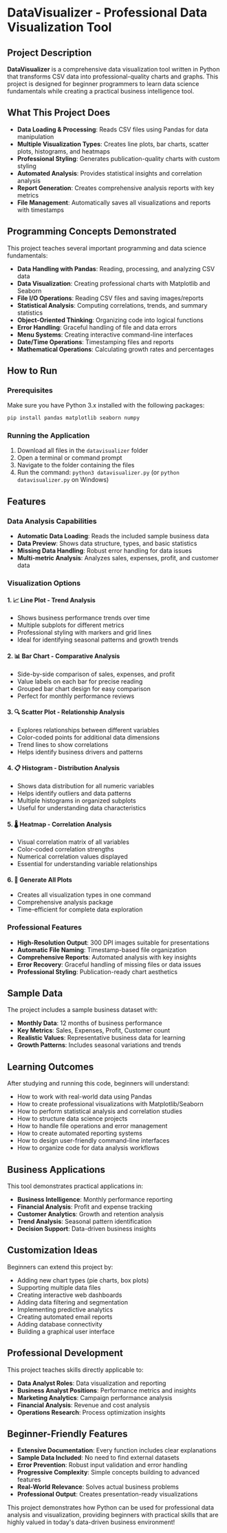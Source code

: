 # DataVisualizer - Professional Data Visualization Tool

## Project Description

**DataVisualizer** is a comprehensive data visualization tool written in Python that transforms CSV data into professional-quality charts and graphs. This project is designed for beginner programmers to learn data science fundamentals while creating a practical business intelligence tool.

## What This Project Does

- **Data Loading & Processing**: Reads CSV files using Pandas for data manipulation
- **Multiple Visualization Types**: Creates line plots, bar charts, scatter plots, histograms, and heatmaps
- **Professional Styling**: Generates publication-quality charts with custom styling
- **Automated Analysis**: Provides statistical insights and correlation analysis
- **Report Generation**: Creates comprehensive analysis reports with key metrics
- **File Management**: Automatically saves all visualizations and reports with timestamps

## Programming Concepts Demonstrated

This project teaches several important programming and data science fundamentals:

- **Data Handling with Pandas**: Reading, processing, and analyzing CSV data
- **Data Visualization**: Creating professional charts with Matplotlib and Seaborn
- **File I/O Operations**: Reading CSV files and saving images/reports
- **Statistical Analysis**: Computing correlations, trends, and summary statistics
- **Object-Oriented Thinking**: Organizing code into logical functions
- **Error Handling**: Graceful handling of file and data errors
- **Menu Systems**: Creating interactive command-line interfaces
- **Date/Time Operations**: Timestamping files and reports
- **Mathematical Operations**: Calculating growth rates and percentages

## How to Run

### Prerequisites
Make sure you have Python 3.x installed with the following packages:
```bash
pip install pandas matplotlib seaborn numpy
```

### Running the Application
1. Download all files in the `datavisualizer` folder
2. Open a terminal or command prompt
3. Navigate to the folder containing the files
4. Run the command: `python3 datavisualizer.py` (or `python datavisualizer.py` on Windows)

## Features

### Data Analysis Capabilities
- **Automatic Data Loading**: Reads the included sample business data
- **Data Preview**: Shows data structure, types, and basic statistics
- **Missing Data Handling**: Robust error handling for data issues
- **Multi-metric Analysis**: Analyzes sales, expenses, profit, and customer data

### Visualization Options

#### 1. 📈 Line Plot - Trend Analysis
- Shows business performance trends over time
- Multiple subplots for different metrics
- Professional styling with markers and grid lines
- Ideal for identifying seasonal patterns and growth trends

#### 2. 📊 Bar Chart - Comparative Analysis
- Side-by-side comparison of sales, expenses, and profit
- Value labels on each bar for precise reading
- Grouped bar chart design for easy comparison
- Perfect for monthly performance reviews

#### 3. 🔍 Scatter Plot - Relationship Analysis
- Explores relationships between different variables
- Color-coded points for additional data dimensions
- Trend lines to show correlations
- Helps identify business drivers and patterns

#### 4. 📋 Histogram - Distribution Analysis
- Shows data distribution for all numeric variables
- Helps identify outliers and data patterns
- Multiple histograms in organized subplots
- Useful for understanding data characteristics

#### 5. 🌡️ Heatmap - Correlation Analysis
- Visual correlation matrix of all variables
- Color-coded correlation strengths
- Numerical correlation values displayed
- Essential for understanding variable relationships

#### 6. 🎯 Generate All Plots
- Creates all visualization types in one command
- Comprehensive analysis package
- Time-efficient for complete data exploration

### Professional Features
- **High-Resolution Output**: 300 DPI images suitable for presentations
- **Automatic File Naming**: Timestamp-based file organization
- **Comprehensive Reports**: Automated analysis with key insights
- **Error Recovery**: Graceful handling of missing files or data issues
- **Professional Styling**: Publication-ready chart aesthetics

## Sample Data

The project includes a sample business dataset with:
- **Monthly Data**: 12 months of business performance
- **Key Metrics**: Sales, Expenses, Profit, Customer count
- **Realistic Values**: Representative business data for learning
- **Growth Patterns**: Includes seasonal variations and trends

## Learning Outcomes

After studying and running this code, beginners will understand:
- How to work with real-world data using Pandas
- How to create professional visualizations with Matplotlib/Seaborn
- How to perform statistical analysis and correlation studies
- How to structure data science projects
- How to handle file operations and error management
- How to create automated reporting systems
- How to design user-friendly command-line interfaces
- How to organize code for data analysis workflows

## Business Applications

This tool demonstrates practical applications in:
- **Business Intelligence**: Monthly performance reporting
- **Financial Analysis**: Profit and expense tracking
- **Customer Analytics**: Growth and retention analysis
- **Trend Analysis**: Seasonal pattern identification
- **Decision Support**: Data-driven business insights

## Customization Ideas

Beginners can extend this project by:
- Adding new chart types (pie charts, box plots)
- Supporting multiple data files
- Creating interactive web dashboards
- Adding data filtering and segmentation
- Implementing predictive analytics
- Creating automated email reports
- Adding database connectivity
- Building a graphical user interface

## Professional Development

This project teaches skills directly applicable to:
- **Data Analyst Roles**: Data visualization and reporting
- **Business Analyst Positions**: Performance metrics and insights
- **Marketing Analytics**: Campaign performance analysis
- **Financial Analysis**: Revenue and cost analysis
- **Operations Research**: Process optimization insights

## Beginner-Friendly Features

- **Extensive Documentation**: Every function includes clear explanations
- **Sample Data Included**: No need to find external datasets
- **Error Prevention**: Robust input validation and error handling
- **Progressive Complexity**: Simple concepts building to advanced features
- **Real-World Relevance**: Solves actual business problems
- **Professional Output**: Creates presentation-ready visualizations

This project demonstrates how Python can be used for professional data analysis and visualization, providing beginners with practical skills that are highly valued in today's data-driven business environment!

